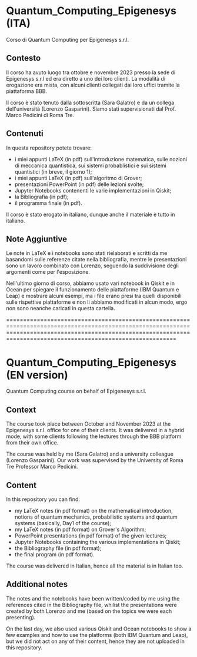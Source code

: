 # Quantum_Computing_Epigenesys (ITA)
Corso di Quantum Computing per Epigenesys s.r.l. 

## Contesto
Il corso ha avuto luogo tra ottobre e novembre 2023 presso la sede di Epigenesys s.r.l ed era diretto a uno dei loro clienti. La modalità di erogazione era mista, con alcuni clienti collegati dai loro uffici tramite la piattaforma BBB.

Il corso è stato tenuto dalla sottoscritta (Sara Galatro) e da un collega dell'università (Lorenzo Gasparini). Siamo stati supervisionati dal Prof. Marco Pedicini di Roma Tre.

## Contenuti
In questa repository potete trovare:
* i miei appunti LaTeX (in pdf) sull'introduzione matematica, sulle nozioni di meccanica quantistica, sui sistemi probablistici e sui sistemi quantistici (in breve, il giorno 1);
* i miei appunti LaTeX (in pdf) sull'algoritmo di Grover;
* presentazioni PowerPoint (in pdf) delle lezioni svolte;
* Jupyter Notebooks contenenti le varie implementazioni in Qiskit;
* la Bibliografia (in pdf);
* il programma finale (in pdf).

Il corso è stato erogato in italiano, dunque anche il materiale è tutto in italiano.

## Note Aggiuntive
Le note in LaTeX e i notebooks sono stati rielaborati e scritti da me basandomi sulle referenze citate nella bibliografia, mentre le presentazioni sono un lavoro combinato con Lorenzo, seguendo la suddivisione degli argomenti come per l'esposizione.

Nell'ultimo giorno di corso, abbiamo usato vari notebook in Qiskit e in Ocean per spiegare il funzionamento delle piattaforme (IBM Quantum e Leap) e mostrare alcuni esempi, ma i file erano presi tra quelli disponibili sulle rispettive piattaforme e non li abbiamo modificati in alcun modo, ergo non sono neanche caricati in questa cartella.

====================================================================================================================================================================================================================

# Quantum_Computing_Epigenesys (EN version)
Quantum Computing course on behalf of Epigenesys s.r.l. 

## Context
The course took place between October and November 2023 at the Epigenesys s.r.l. office for one of their clients. It was delivered in a hybrid mode, with some clients following the lectures through the BBB platform from their own office.

The course was held by me (Sara Galatro) and a university colleague (Lorenzo Gasparini). Our work was supervised by the University of Roma Tre Professor Marco Pedicini.

## Content
In this repository you can find:
* my LaTeX notes (in pdf format) on the mathematical introduction, notions of quantum mechanics, probabilistic systems and quantum systems (basically, Day1 of the course);
* my LaTeX notes (in pdf format) on Grover's Algorithm;
* PowerPoint presentations (in pdf format) of the given lectures;
* Jupyter Notebooks containing the various implementations in Qiskit;
* the Bibliography file (in pdf format);
* the final program (in pdf format).

The course was delivered in Italian, hence all the material is in Italian too.

## Additional notes
The notes and the notebooks have been written/coded by me using the references cited in the Bibliography file, whilist the presentations were created by both Lorenzo and me (based on the topics we were each presenting).

On the last day, we also used various Qiskit and Ocean notebooks to show a few examples and how to use the platforms (both IBM Quantum and Leap), but we did not act on any of their content, hence they are not uploaded in this repository.
